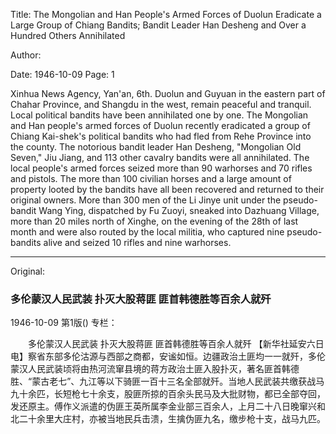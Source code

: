 Title: The Mongolian and Han People's Armed Forces of Duolun Eradicate a Large Group of Chiang Bandits; Bandit Leader Han Desheng and Over a Hundred Others Annihilated

Author:

Date: 1946-10-09
Page: 1

Xinhua News Agency, Yan'an, 6th. Duolun and Guyuan in the eastern part of Chahar Province, and Shangdu in the west, remain peaceful and tranquil. Local political bandits have been annihilated one by one. The Mongolian and Han people's armed forces of Duolun recently eradicated a group of Chiang Kai-shek's political bandits who had fled from Rehe Province into the county. The notorious bandit leader Han Desheng, "Mongolian Old Seven," Jiu Jiang, and 113 other cavalry bandits were all annihilated. The local people's armed forces seized more than 90 warhorses and 70 rifles and pistols. The more than 100 civilian horses and a large amount of property looted by the bandits have all been recovered and returned to their original owners. More than 300 men of the Li Jinye unit under the pseudo-bandit Wang Ying, dispatched by Fu Zuoyi, sneaked into Dazhuang Village, more than 20 miles north of Xinghe, on the evening of the 28th of last month and were also routed by the local militia, who captured nine pseudo-bandits alive and seized 10 rifles and nine warhorses.



<hr /> 

Original: 


### 多伦蒙汉人民武装  扑灭大股蒋匪  匪首韩德胜等百余人就歼

1946-10-09
第1版()
专栏：

　　多伦蒙汉人民武装
    扑灭大股蒋匪
    匪首韩德胜等百余人就歼
    【新华社延安六日电】察省东部多伦沽源与西部之商都，安谧如恒。边疆政治土匪均一一就歼，多伦蒙汉人民武装顷将由热河流窜县境的蒋方政治土匪入股扑灭，著名匪首韩德胜、“蒙古老七”、九江等以下骑匪一百十三名全部就歼。当地人民武装共缴获战马九十余匹，长短枪七十余支，股匪所掠的百余头民马及大批财物，都已全部夺回，发还原主。傅作义派遣的伪匪王英所属李金业部三百余人，上月二十八日晚窜兴和北二十余里大庄村，亦被当地民兵击溃，生擒伪匪九名，缴步枪十支，战马九匹。
